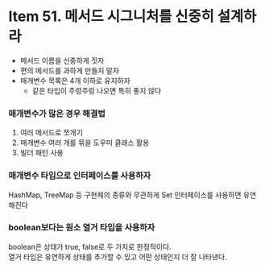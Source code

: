 # Item 51. 메서드 시그니처를 신중히 설계하라

- 메서드 이름을 신중하게 짓자
- 편의 메서드를 과하게 만들지 말자
- 매개변수 목록은 4개 이하로 유지하자
    - 같은 타입이 주렁주렁 나오면 특히 좋지 않다

### 매개변수가 많은 경우 해결법
1. 여러 메서드로 쪼개기
2. 매개변수 여러 개를 묶을 도우미 클래스 활용
3. 빌더 패턴 사용

### 매개변수 타입으로 인터페이스를 사용하자
HashMap, TreeMap 등 구현체의 종류와 무관하게 Set 인터페이스를 사용하면 유연해진다

### boolean보다는 원소 열거 타입을 사용하자
boolean은 상태가 true, false로 두 가지로 한정적이다.  
열거 타입은 유연하게 상태를 추가할 수 있고 어떤 상태인지 더 잘 나타낸다.